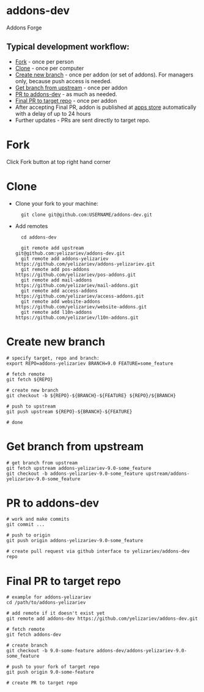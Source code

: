 # addons-dev

Addons Forge

## Typical development workflow:

* [Fork](#fork) - once per person
* [Clone](#clone) - once per computer
* [Create new branch](#create-new-branch) - once per addon (or set of addons). For managers only, because push access is needed.
* [Get branch from upstream](#get-branch-from-upstream) - once per addon
* [PR to addons-dev](#pr-to-addons-dev) - as much as needed.
* [Final PR to target repo](#final-pr-to-target-repo) - once per addon
* After accepting Final PR, addon is published at [apps store](https://www.odoo.com/apps/modules/browse?order=Newest) automatically with a delay of up to 24 hours
* Further updates - PRs are sent directly to target repo.

# Fork
Click Fork button at top right hand corner

# Clone

* Clone your fork to your machine:

        git clone git@github.com:USERNAME/addons-dev.git

* Add remotes

        cd addons-dev

        git remote add upstream          git@github.com:yelizariev/addons-dev.git
        git remote add addons-yelizariev https://github.com/yelizariev/addons-yelizariev.git
        git remote add pos-addons        https://github.com/yelizariev/pos-addons.git
        git remote add mail-addons       https://github.com/yelizariev/mail-addons.git
        git remote add access-addons     https://github.com/yelizariev/access-addons.git
        git remote add website-addons    https://github.com/yelizariev/website-addons.git
        git remote add l10n-addons       https://github.com/yelizariev/l10n-addons.git

# Create new branch

    # specify target, repo and branch:
    export REPO=addons-yelizariev BRANCH=9.0 FEATURE=some_feature

    # fetch remote
    git fetch ${REPO}

    # create new branch
    git checkout -b ${REPO}-${BRANCH}-${FEATURE} ${REPO}/${BRANCH}

    # push to upstream
    git push upstream ${REPO}-${BRANCH}-${FEATURE}
    
    # done

# Get branch from upstream


    # get branch from upstream
    git fetch upstream addons-yelizariev-9.0-some_feature
    git checkout -b addons-yelizariev-9.0-some_feature upstream/addons-yelizariev-9.0-some_feature


# PR to addons-dev

   
    # work and make commits
    git commit ...
   
    # push to origin
    git push origin addons-yelizariev-9.0-some_feature
   
    # create pull request via github interface to yelizariev/addons-dev repo


# Final PR to target repo

    # example for addons-yelizariev
    cd /path/to/addons-yelizariev

    # add remote if it doesn't exist yet
    git remote add addons-dev https://github.com/yelizariev/addons-dev.git

    # fetch remote
    git fetch addons-dev

    # create branch
    git checkout -b 9.0-some-feature addons-dev/addons-yelizariev-9.0-some_feature

    # push to your fork of target repo
    git push origin 9.0-some-feature

    # create PR to target repo
